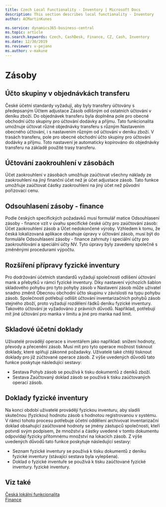 ```yaml
---
title: Czech Local Functionality - Inventory | Microsoft Docs
description: This section describes local functionality - Inventory
author: ACMartinKunes

ms.service: dynamics365-business-central
ms.topic: article
ms.search.keywords: Czech, CashDesk, Finance, CZ, Cash, Inventory
ms.date: 12/30/2019
ms.reviewer: v-pejano
ms.author: v-makune
---
```


# Zásoby

## Účto skupiny v objednávkách transferu
České účetní standardy vyžadují, aby byly transfery účtovány s předepsaným Účtem adjustace Zásob odlišným od ostatních účtování v deníku zboží.
Do objednávek transferu byla doplněna pole pro obecné obchodní účto skupiny pro účtování dodávky a příjmu. Tato funkcionalita umožnuje účtovat různé objednávky transferu s různým Nastavením obecného účtování, i s nastavením různým od účtování v deníku zboží.
V trasách transferu, pole pro obecné obchodní účto skupiny pro účtování dodávky a příjmu. Toto nastavení je automaticky kopírováno do objednávky transferu na základě použité trasy transferu.
## Účtování zaokrouhlení v zásobách
Účet zaokrouhlení v zásobách umožňuje zaúčtovat všechny náklady ze zaokrouhlení na jiný finanční účet než je účet adjustace zásob.  Tato funkce umožňuje zaúčtovat částky zaokrouhlení na jiný účet než původní pořizovací cenu.
## Odsouhlasení zásoby - finance 
Podle českých specifických požadavků musí formulář matice Odsouhlasení zásoby - finance vzít v úvahu specifické české účty pro zaúčtování zásob: Účet zaokrouhlení zásob a Účet nedokončené výroby. Vzhledem k tomu, že česká lokalizovaná aplikace obsahuje úpravy v účtování zásob, musí být do formuláře Odsouhlasení zásoby - finance zahrnuty i speciální účty pro zaokrouhlování a speciální účty NV. Tyto úpravy byly zavedeny společně s změněnými procedurami výpočtu.
## Rozšíření přípravy fyzické inventury 
Pro dodržování účetních standardů vyžadují společnosti odlišení účtování mank a přebytků v rámci fyzické inventury. Díky nastavení výchozích šablon skladového pohybu pro tyto pohyby zásob v Nastavení zásob může uživatel snadno změnit Obecnou  obchodní účto skupinu v závislosti na typu pohybu zásob.
Společnosti potřebují odlišit účtování inventarizačních pohybů zásob stejného zboží, proto vyžadují rozdělení řádků deníku fyzické inventury. Takovéto účtování je vyžadováno z právních důvodů. Například, potřebují mít jiné účtování pro manka v limitu a jiné pro manka nad limit.
## Skladové účetní doklady
Uživatelé provádějí operace s inventářem jako například: snížení hodnoty, převody a přecenění zásob. Musí mít pro tyto operace možnost tisknout doklady, které splňují zákonné požadavky.
Uživatelé také chtějí tisknout doklady pro již zúčtované operace zásob. 
Z výše uvedených důvodů tato funkce poskytuje následující sestavy: 
- Sestava Pohyb zásob se používá k tisku dokumentů z deníků zboží.
- Sestava Zaúčtovaný doklad zásob se používá k tisku zaúčtovaných operací zásob.
## Doklady fyzické inventury
Na konci období uživatelé provádějí fyzickou inventuru, aby sladili skutečnou (fyzickou) hodnotu zásob s hodnotou registrovanou v systému. V rámci tohoto procesu potřebuje účetní oddělení archivovat inventarizační doklad obsahující zaúčtované hodnoty se jmény zástupců společnosti, kteří potvrdí svým podpisem, že množství a částky uvedené v tomto dokumentu odpovídají fyzicky přítomnému množství na lokacích zásob. 
Z výše uvedených důvodů tato funkce poskytuje následující sestavy: 
-   Seznam fyzické inventury se používá k tisku dokumentů   z deníku fyzické inventury (stávající sestava byla vylepšena).
-   Doklad o fyzické inventuře se používá k tisku zaúčtované fyzické inventury. fyzické inventury.



## Viz také
[Česká lokální funkcionalita](czech-local-functionality.md)  
[Finance](finance.md)
